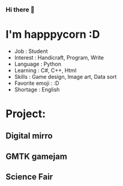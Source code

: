 ### Hi there 👋

# I'm happpycorn :D

- Job : Student
- Interest : Handicraft, Program, Write
- Language : Python
- Learning : C#, C++, Html
- Skills : Game design, Image art, Data sort
- Favorite emoji : :D
- Shortage : English

# Project:

## Digital mirro
## GMTK gamejam
## Science Fair

